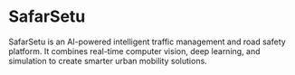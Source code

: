 # SafarSetu
SafarSetu is an AI-powered intelligent traffic management and road safety platform. It combines real-time computer vision, deep learning, and simulation to create smarter urban mobility solutions.
